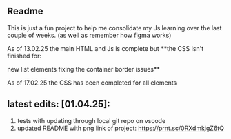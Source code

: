 ## Readme
 
 This is just a fun project to help me consolidate my Js learning over the last couple of weeks.
(as well as remember how figma works)

As of 13.02.25 the main HTML and Js is complete but **the CSS isn't finished for:

new list elements
fixing the container border issues**

As of 17.02.25 the CSS has been completed for all elements

## latest edits: [01.04.25]:
1. tests with updating through local git repo on vscode
2. updated README with png link of project: https://prnt.sc/0RXdmkjgZ6tQ
